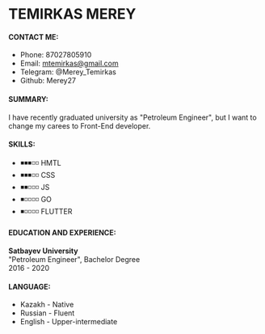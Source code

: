 TEMIRKAS MEREY
========================
#### CONTACT ME: 
* Phone: 87027805910
* Email: mtemirkas@gmail.com
* Telegram: @Merey_Temirkas
* Github: Merey27
#### SUMMARY:
 I have recently graduated university as "Petroleum Engineer", but I want to change my carees to Front-End developer.
#### SKILLS:
* ◾◾◾◽◽ HMTL
* ◾◾◾◽◽ CSS
* ◾◾◽◽◽ JS
* ◾◽◽◽◽ GO
* ◾◽◽◽◽ FLUTTER
#### EDUCATION AND EXPERIENCE:
**Satbayev University** \
"Petroleum Engineer", Bachelor Degree \
2016 - 2020
 
 #### LANGUAGE:
 * Kazakh - Native
 * Russian - Fluent
 * English - Upper-intermediate
 
 
